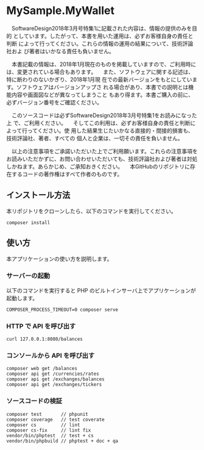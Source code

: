 # MySample.MyWallet

　SoftwareDesign2018年3月号特集1に記載された内容は、情報の提供のみを目的
としています。したがって、本書を用いた運用は、必ずお客様自身の責任と判断
によって行ってください。これらの情報の運用の結果について、技術評論社およ
び著者はいかなる責任も負いません。

　本書記載の情報は、2018年1月現在のものを掲載していますので、ご利用時に
は、変更されている場合もあります。
　また、ソフトウェアに関する記述は、特に断わりのないかぎり、2018年1月現
在での最新バージョンをもとにしています。ソフトウェアはバージョンアップさ
れる場合があり、本書での説明とは機能内容や画面図などが異なってしまうこと
もあり得ます。本書ご購入の前に、必ずバージョン番号をご確認ください。

　このソースコードは必ずSoftwareDesign2018年3月号特集1をお読みになった上
で、ご利用ください。
　そしてこの利用は、必ずお客様自身の責任と判断によって行ってください。使
用した結果生じたいかなる直接的・間接的損害も、技術評論社、著者、すべての
個人と企業は、一切その責任を負いません。

　以上の注意事項をご承諾いただいた上でご利用願います。これらの注意事項を
お読みいただかずに、お問い合わせいただいても、技術評論社および著者は対処
しかねます。あらかじめ、ご承知おきください。
　本GitHubのリポジトリに存在するコードの著作権はすべて作者のものです。

## インストール方法

本リポジトリをクローンしたら、以下のコマンドを実行してください。

    composer install

## 使い方

本アプリケーションの使い方を説明します。

### サーバーの起動

以下のコマンドを実行すると PHP のビルトインサーバ上でアプリケーションが起動します。

    COMPOSER_PROCESS_TIMEOUT=0 composer serve

### HTTP で API を呼び出す

    curl 127.0.0.1:8080/balances

### コンソールから API を呼び出す

    composer web get /balances
    composer api get /currencies/rates
    composer api get /exchanges/balances
    composer api get /exchanges/tickers

### ソースコードの検証

    composer test       // phpunit
    composer coverage   // test coverate
    composer cs         // lint
    composer cs-fix     // lint fix
    vendor/bin/phptest  // test + cs
    vendor/bin/phpbuild // phptest + doc + qa
